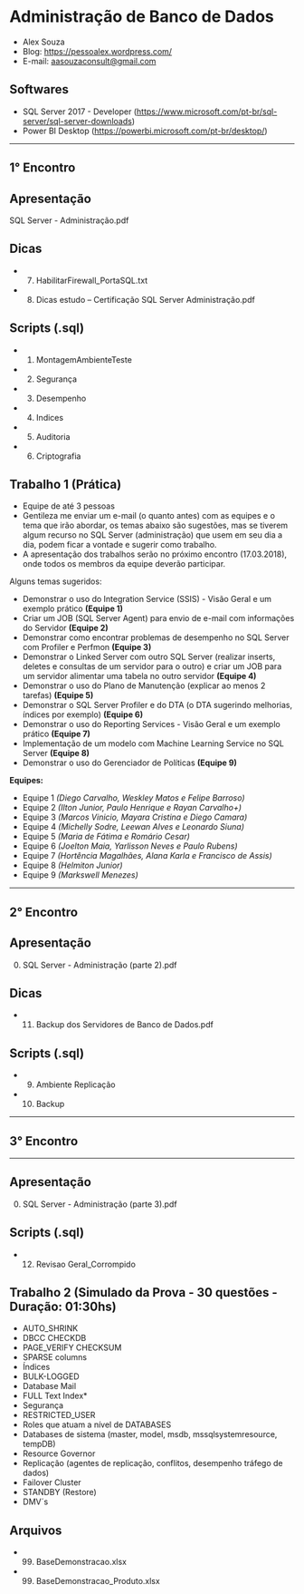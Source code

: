 # Administração de Banco de Dados
- Alex Souza
- Blog: https://pessoalex.wordpress.com/
- E-mail: aasouzaconsult@gmail.com

Softwares
---------
- SQL Server 2017 - Developer (https://www.microsoft.com/pt-br/sql-server/sql-server-downloads)
- Power BI Desktop (https://powerbi.microsoft.com/pt-br/desktop/)

--------------------------------------------------------------------------------------------------
1° Encontro
-----------
Apresentação
------------
SQL Server - Administração.pdf

Dicas
-----
- 7. HabilitarFirewall_PortaSQL.txt
- 8. Dicas estudo – Certificação SQL Server Administração.pdf

Scripts (.sql)
-------------
- 1. MontagemAmbienteTeste
- 2. Segurança
- 3. Desempenho
- 4. Indices
- 5. Auditoria
- 6. Criptografia

Trabalho 1 (Prática)
--------------------
- Equipe de até 3 pessoas
- Gentileza me enviar um e-mail (o quanto antes) com as equipes e o tema que irão abordar, os temas abaixo são sugestões, mas se tiverem algum recurso no SQL Server (administração) que usem em seu dia a dia, podem ficar a vontade e sugerir como trabalho.
- A apresentação dos trabalhos serão no próximo encontro (17.03.2018), onde todos os membros da equipe deverão participar.

Alguns temas sugeridos:
- Demonstrar o uso do Integration Service (SSIS) - Visão Geral e um exemplo prático **(Equipe 1)**
- Criar um JOB (SQL Server Agent) para envio de e-mail com informações do Servidor **(Equipe 2)**
- Demonstrar como encontrar problemas de desempenho no SQL Server com Profiler e Perfmon **(Equipe 3)**
- Demonstrar o Linked Server com outro SQL Server (realizar inserts, deletes e consultas de um servidor para o outro) e criar um JOB para um servidor alimentar uma tabela no outro servidor **(Equipe 4)**
- Demonstrar o uso do Plano de Manutenção (explicar ao menos 2 tarefas) **(Equipe 5)** 
- Demonstrar o SQL Server Profiler e do DTA (o DTA sugerindo melhorias, índices por exemplo) **(Equipe 6)** 
- Demonstrar o uso do Reporting Services - Visão Geral e um exemplo prático **(Equipe 7)**
- Implementação de um modelo com Machine Learning Service no SQL Server **(Equipe 8)**
- Demonstrar o uso do Gerenciador de Políticas **(Equipe 9)**

**Equipes:**
- Equipe 1 *(Diego Carvalho, Weskley Matos e Felipe Barroso)*
- Equipe 2 *(Ilton Junior, Paulo Henrique e Rayan Carvalho+)*
- Equipe 3 *(Marcos Vinicio, Mayara Cristina e Diego Camara)*
- Equipe 4 *(Michelly Sodre, Leewan Alves e Leonardo Siuna)*
- Equipe 5 *(Maria de Fátima e Romário Cesar)*
- Equipe 6 *(Joelton Maia, Yarlisson Neves e Paulo Rubens)*
- Equipe 7 *(Hortência Magalhães, Alana Karla e Francisco de Assis)*
- Equipe 8 *(Helmiton Junior)*
- Equipe 9 *(Markswell Menezes)*

--------------------------------------------------------------------------------------------------
2° Encontro
-----------
Apresentação
------------
0. SQL Server - Administração (parte 2).pdf

Dicas
-----
- 11. Backup dos Servidores de Banco de Dados.pdf

Scripts (.sql)
-------------
- 9. Ambiente Replicação
- 10. Backup

--------------------------------------------------------------------------------------------------
3° Encontro
-----------
-----------
Apresentação
------------
0. SQL Server - Administração (parte 3).pdf

Scripts (.sql)
-------------
- 12. Revisao Geral_Corrompido

Trabalho 2 (Simulado da Prova - 30 questões - Duração: 01:30hs)
--------------------
- AUTO_SHRINK
- DBCC CHECKDB
- PAGE_VERIFY CHECKSUM
- SPARSE columns
- Índices
- BULK-LOGGED
- Database Mail
- FULL Text Index*
- Segurança
- RESTRICTED_USER
- Roles que atuam a nível de DATABASES
- Databases de sistema (master, model, msdb, mssqlsystemresource, tempDB)
- Resource Governor
- Replicação (agentes de replicação, conflitos, desempenho tráfego de dados)
- Failover Cluster
- STANDBY (Restore)
- DMV´s

Arquivos
--------
- 99. BaseDemonstracao.xlsx
- 99. BaseDemonstracao_Produto.xlsx
